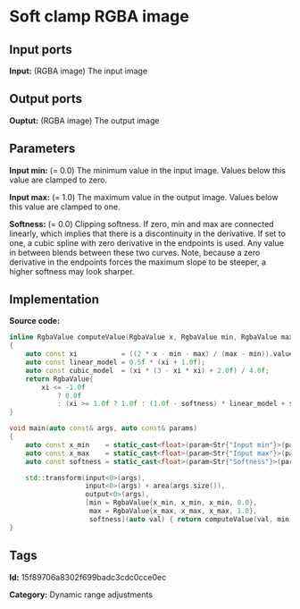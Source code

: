 # Soft clamp RGBA image

## Input ports

__Input:__ (RGBA image) The input image

## Output ports

__Ouptut:__ (RGBA image) The output image

## Parameters

__Input min:__ (= 0.0) The minimum value in the input image. Values below this value are clamped to zero.

__Input max:__ (= 1.0) The maximum value in the output image. Values below this value are clamped to one.

__Softness:__ (= 0.0) Clipping softness. If zero, min and max are connected linearly, which implies that there is a discontinuity in the derivative. If set to one, a cubic spline with zero derivative in the endpoints is used. Any value in between blends between these two curves. Note, because a zero derivative in the endpoints forces the maximum slope to be steeper, a higher softness may look sharper.

## Implementation

__Source code:__ 

```c++
inline RgbaValue computeValue(RgbaValue x, RgbaValue min, RgbaValue max, float softness)
{
	auto const xi           = ((2 * x - min - max) / (max - min)).value();
	auto const linear_model = 0.5f * (xi + 1.0f);
	auto const cubic_model  = (xi * (3 - xi * xi) + 2.0f) / 4.0f;
	return RgbaValue{
	    xi <= -1.0f
	        ? 0.0f
	        : (xi >= 1.0f ? 1.0f : (1.0f - softness) * linear_model + softness * cubic_model)};
}

void main(auto const& args, auto const& params)
{
	auto const x_min    = static_cast<float>(param<Str{"Input min"}>(params).value());
	auto const x_max    = static_cast<float>(param<Str{"Input max"}>(params).value());
	auto const softness = static_cast<float>(param<Str{"Softness"}>(params).value());

	std::transform(input<0>(args),
	               input<0>(args) + area(args.size()),
	               output<0>(args),
	               [min = RgbaValue{x_min, x_min, x_min, 0.0},
	                max = RgbaValue{x_max, x_max, x_max, 1.0},
	                softness](auto val) { return computeValue(val, min, max, softness); });
}
```

## Tags

__Id:__ 15f89706a8302f699badc3cdc0cce0ec

__Category:__ Dynamic range adjustments
